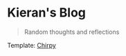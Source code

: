 # Kieran's Blog
> Random thoughts and reflections


Template: [Chirpy](https://github.com/cotes2020/jekyll-theme-chirpy)